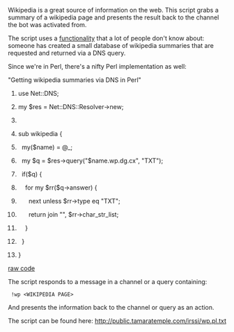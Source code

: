<div id="wikitext">

Wikipedia is a great source of information on the web. This script grabs
a summary of a wikipedia page and presents the result back to the
channel the bot was activated from.

The script uses a [functionality](https://dgl.cx/wikipedia-dns) that a
lot of people don't know about: someone has created a small database of
wikipedia summaries that are requested and returned via a DNS query.

Since we're in Perl, there's a nifty Perl implementation as well:

<div id="sourceblock1" class="sourceblock">

<div class="sourceblocktext">

<div class="perl">

<div class="head">

"Getting wikipedia summaries via DNS in Perl"

</div>

1.  <div class="de1">

    <span class="kw2">use</span> Net<span class="sy0">::</span><span
    class="me2">DNS</span><span class="sy0">;</span>

    </div>

2.  <div class="de1">

    <span class="kw1">my</span> <span class="re0">\$res</span> <span
    class="sy0">=</span> Net<span class="sy0">::</span><span
    class="me2">DNS</span><span class="sy0">::</span><span
    class="me2">Resolver</span><span class="sy0">-\></span><span
    class="kw2">new</span><span class="sy0">;</span>

    </div>

3.  <div class="de1">

     

    </div>

4.  <div class="de1">

    <span class="kw2">sub</span> wikipedia <span class="br0">{</span>

    </div>

5.  <div class="de2">

      <span class="kw1">my</span><span class="br0">(</span><span
    class="re0">\$name</span><span class="br0">)</span> <span
    class="sy0">=</span> <span class="co5">@\_</span><span
    class="sy0">;</span>

    </div>

6.  <div class="de1">

      <span class="kw1">my</span> <span class="re0">\$q</span> <span
    class="sy0">=</span> <span class="re0">\$res</span><span
    class="sy0">-\></span><span class="me1">query</span><span
    class="br0">(</span><span class="st0">"\$name.wp.dg.cx"</span><span
    class="sy0">,</span> <span class="st0">"TXT"</span><span
    class="br0">)</span><span class="sy0">;</span>

    </div>

7.  <div class="de1">

      <span class="kw1">if</span><span class="br0">(</span><span
    class="re0">\$q</span><span class="br0">)</span> <span
    class="br0">{</span>

    </div>

8.  <div class="de1">

        <span class="kw1">for</span> <span class="kw1">my</span> <span
    class="re0">\$rr</span><span class="br0">(</span><span
    class="re0">\$q</span><span class="sy0">-\></span><span
    class="me1">answer</span><span class="br0">)</span> <span
    class="br0">{</span>

    </div>

9.  <div class="de1">

          <span class="kw1">next</span> <span class="kw1">unless</span>
    <span class="re0">\$rr</span><span class="sy0">-\></span><span
    class="me1">type</span> <span class="kw1">eq</span> <span
    class="st0">"TXT"</span><span class="sy0">;</span>

    </div>

10. <div class="de2">

          <span class="kw3">return</span> <span class="kw3">join</span>
    <span class="st0">""</span><span class="sy0">,</span> <span
    class="re0">\$rr</span><span class="sy0">-\></span><span
    class="me1">char\_str\_list</span><span class="sy0">;</span>

    </div>

11. <div class="de1">

        <span class="br0">}</span>

    </div>

12. <div class="de1">

      <span class="br0">}</span>

    </div>

13. <div class="de1">

    <span class="br0">}</span>

    </div>

</div>

</div>

<div class="sourceblocklink">

[raw code](http://wiki.tamouse.org?n=Main.Wp?action=sourceblock&num=1)

</div>

</div>

The script responds to a message in a channel or a query containing:

<div class="vspace">

</div>

     !wp <WIKIPEDIA PAGE>

And presents the information back to the channel or query as an action.

The script can be found here:
<http://public.tamaratemple.com/irssi/wp.pl.txt>

<div class="vspace">

</div>

</div>
